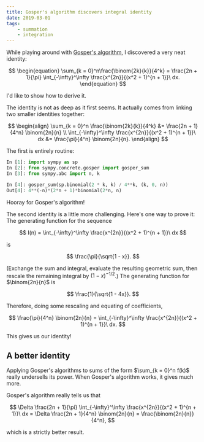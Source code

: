 ```yaml
---
title: Gosper's algorithm discovers integral identity
date: 2019-03-01
tags:
    - summation
    - integration
---
```


While playing around with [Gosper's
algorithm](https://en.wikipedia.org/wiki/Gosper%27s_algorithm), I discovered
a very neat identity:

$$
\begin{equation}
\sum_{k = 0}^n\frac{\binom{2k}{k}}{4^k} = \frac{2n + 1}{\pi} \int_{-\infty}^\infty \frac{x^{2n}}{(x^2 + 1)^{n + 1}}\ dx.
\end{equation}
$$

I'd like to show how to derive it.

The identity is not as deep as it first seems. It actually comes from linking
two smaller identities together:

$$
\begin{align}
    \sum_{k = 0}^n \frac{\binom{2k}{k}}{4^k} &= \frac{2n + 1}{4^n} \binom{2n}{n} \\
    \int_{-\infty}^\infty \frac{x^{2n}}{(x^2 + 1)^{n + 1}}\ dx &= \frac{\pi}{4^n} \binom{2n}{n}.
\end{align}
$$

The first is entirely routine:

```python
In [1]: import sympy as sp
In [2]: from sympy.concrete.gosper import gosper_sum
In [3]: from sympy.abc import n, k

In [4]: gosper_sum(sp.binomial(2 * k, k) / 4**k, (k, 0, n))
Out[4]: 4**(-n)*(2*n + 1)*binomial(2*n, n)
```

Hooray for Gosper's algorithm!

The second identity is a little more challenging. Here's one way to prove it:
The generating function for the sequence

$$
I(n) = \int_{-\infty}^\infty \frac{x^{2n}}{(x^2 + 1)^{n + 1}}\ dx
$$

is

$$
\frac{\pi}{\sqrt{1 - x}}.
$$

(Exchange the sum and integral, evaluate the resulting geometric sum, then
rescale the remaining integral by $(1 - x)^{-1/2}$.) The generating function
for $\binom{2n}{n}$ is

$$
\frac{1}{\sqrt{1 - 4x}}.
$$

Therefore, doing some rescaling and equating of coefficients,

$$
\frac{\pi}{4^n} \binom{2n}{n} = \int_{-\infty}^\infty \frac{x^{2n}}{(x^2 + 1)^{n + 1}}\ dx.
$$

This gives us our identity!

## A better identity

Applying Gosper's algorithms to sums of the form $\sum_{k = 0}^n f(k)$ really
undersells its power. When Gosper's algorithm works, it gives much more.

Gosper's algorithm really tells us that

$$
\Delta \frac{2n + 1}{\pi} \int_{-\infty}^\infty \frac{x^{2n}}{(x^2 + 1)^{n + 1}}\ dx = \Delta \frac{2n + 1}{4^n} \binom{2n}{n} = \frac{\binom{2n}{n}}{4^n},
$$

which is a strictly better result.
